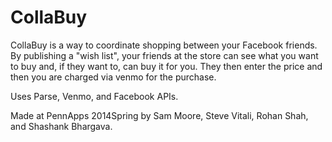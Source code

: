 CollaBuy
==================
CollaBuy is a way to coordinate shopping between your Facebook friends. By publishing a "wish list", your friends at the store can see what you want to buy and, if they want to, can buy it for you. They then enter the price and then you are charged via venmo for the purchase. 

Uses Parse, Venmo, and Facebook APIs. 

Made at PennApps 2014Spring by Sam Moore, Steve Vitali, Rohan Shah, and Shashank Bhargava.
